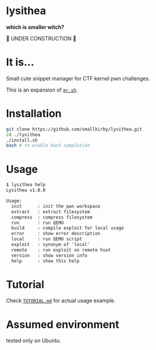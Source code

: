 # lysithea

**which is smaller witch?**

🚧 UNDER CONSTRUCTION 🚧

# It is...

Small cute snippet manager for CTF kernel pwn challenges.  

This is an expansion of [`mr.sh`](https://github.com/smallkirby/snippet/blob/master/exploit/kernel/mr.sh).  


# Installation

```install.sh
git clone https://github.com/smallkirby/lysithea.git
cd ./lysithea
./install.sh
bash # to enable bash completion
```


# Usage

```help.txt
$ lysithea help
Lysithea v1.0.0

Usage:
  init      : init the pwn workspace
  extract   : extract filesystem
  compress  : compress filesystem
  run       : run QEMU
  build     : compile exploit for local usage
  error     : show error description
  local     : run QEMU script
  exploit   : synonym of 'local'
  remote    : run exploit on remote hsot
  version   : show version info
  help      : show this help

```

# Tutorial

Check [`TUTORIAL.md`](./docs/TUTORIAL.md) for actual usage example.

# Assumed environment

tested only on Ubuntu.
